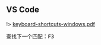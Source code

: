 ## VS Code

!> [keyboard-shortcuts-windows.pdf](https://code.visualstudio.com/shortcuts/keyboard-shortcuts-windows.pdf)

查找下一个匹配：<kbd>F3</kbd>